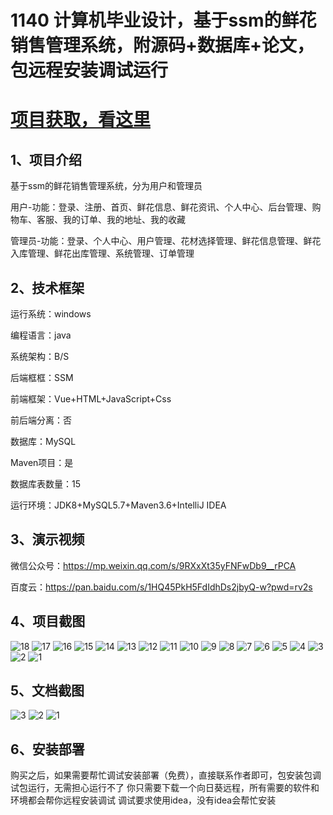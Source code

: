 # 1140 计算机毕业设计，基于ssm的鲜花销售管理系统，附源码+数据库+论文，包远程安装调试运行

# [项目获取，看这里](https://mbd.pub/o/bread/mbd-aJeXl5Zv "项目获取，看这里")

## 1、项目介绍

基于ssm的鲜花销售管理系统，分为用户和管理员

用户-功能：登录、注册、首页、鲜花信息、鲜花资讯、个人中心、后台管理、购物车、客服、我的订单、我的地址、我的收藏

管理员-功能：登录、个人中心、用户管理、花材选择管理、鲜花信息管理、鲜花入库管理、鲜花出库管理、系统管理、订单管理

## 2、技术框架

运行系统：windows

编程语言：java

系统架构：B/S

后端框框：SSM

前端框架：Vue+HTML+JavaScript+Css

前后端分离：否

数据库：MySQL

Maven项目：是

数据库表数量：15

运行环境：JDK8+MySQL5.7+Maven3.6+IntelliJ IDEA

## 3、演示视频

微信公众号：https://mp.weixin.qq.com/s/9RXxXt35yFNFwDb9__rPCA 

百度云：https://pan.baidu.com/s/1HQ45PkH5FdIdhDs2jbyQ-w?pwd=rv2s

## 4、项目截图  

![18](https://javabscode.github.io/picx-images-hosting/1140-计算机毕业设计-基于ssm的鲜花销售管理系统-附源码+数据库+论文-包远程安装调试运行-运行截图/18.webp)
![17](https://javabscode.github.io/picx-images-hosting/1140-计算机毕业设计-基于ssm的鲜花销售管理系统-附源码+数据库+论文-包远程安装调试运行-运行截图/17.webp)
![16](https://javabscode.github.io/picx-images-hosting/1140-计算机毕业设计-基于ssm的鲜花销售管理系统-附源码+数据库+论文-包远程安装调试运行-运行截图/16.webp)
![15](https://javabscode.github.io/picx-images-hosting/1140-计算机毕业设计-基于ssm的鲜花销售管理系统-附源码+数据库+论文-包远程安装调试运行-运行截图/15.webp)
![14](https://javabscode.github.io/picx-images-hosting/1140-计算机毕业设计-基于ssm的鲜花销售管理系统-附源码+数据库+论文-包远程安装调试运行-运行截图/14.webp)
![13](https://javabscode.github.io/picx-images-hosting/1140-计算机毕业设计-基于ssm的鲜花销售管理系统-附源码+数据库+论文-包远程安装调试运行-运行截图/13.webp)
![12](https://javabscode.github.io/picx-images-hosting/1140-计算机毕业设计-基于ssm的鲜花销售管理系统-附源码+数据库+论文-包远程安装调试运行-运行截图/12.webp)
![11](https://javabscode.github.io/picx-images-hosting/1140-计算机毕业设计-基于ssm的鲜花销售管理系统-附源码+数据库+论文-包远程安装调试运行-运行截图/11.webp)
![10](https://javabscode.github.io/picx-images-hosting/1140-计算机毕业设计-基于ssm的鲜花销售管理系统-附源码+数据库+论文-包远程安装调试运行-运行截图/10.webp)
![9](https://javabscode.github.io/picx-images-hosting/1140-计算机毕业设计-基于ssm的鲜花销售管理系统-附源码+数据库+论文-包远程安装调试运行-运行截图/9.webp)
![8](https://javabscode.github.io/picx-images-hosting/1140-计算机毕业设计-基于ssm的鲜花销售管理系统-附源码+数据库+论文-包远程安装调试运行-运行截图/8.webp)
![7](https://javabscode.github.io/picx-images-hosting/1140-计算机毕业设计-基于ssm的鲜花销售管理系统-附源码+数据库+论文-包远程安装调试运行-运行截图/7.webp)
![6](https://javabscode.github.io/picx-images-hosting/1140-计算机毕业设计-基于ssm的鲜花销售管理系统-附源码+数据库+论文-包远程安装调试运行-运行截图/6.webp)
![5](https://javabscode.github.io/picx-images-hosting/1140-计算机毕业设计-基于ssm的鲜花销售管理系统-附源码+数据库+论文-包远程安装调试运行-运行截图/5.webp)
![4](https://javabscode.github.io/picx-images-hosting/1140-计算机毕业设计-基于ssm的鲜花销售管理系统-附源码+数据库+论文-包远程安装调试运行-运行截图/4.webp)
![3](https://javabscode.github.io/picx-images-hosting/1140-计算机毕业设计-基于ssm的鲜花销售管理系统-附源码+数据库+论文-包远程安装调试运行-运行截图/3.webp)
![2](https://javabscode.github.io/picx-images-hosting/1140-计算机毕业设计-基于ssm的鲜花销售管理系统-附源码+数据库+论文-包远程安装调试运行-运行截图/2.webp)
![1](https://javabscode.github.io/picx-images-hosting/1140-计算机毕业设计-基于ssm的鲜花销售管理系统-附源码+数据库+论文-包远程安装调试运行-运行截图/1.webp)

















## 5、文档截图
![3](https://javabscode.github.io/picx-images-hosting/1140-计算机毕业设计-基于ssm的鲜花销售管理系统-附源码+数据库+论文-包远程安装调试运行-文档截图/3.webp)
![2](https://javabscode.github.io/picx-images-hosting/1140-计算机毕业设计-基于ssm的鲜花销售管理系统-附源码+数据库+论文-包远程安装调试运行-文档截图/2.webp)
![1](https://javabscode.github.io/picx-images-hosting/1140-计算机毕业设计-基于ssm的鲜花销售管理系统-附源码+数据库+论文-包远程安装调试运行-文档截图/1.webp)



## 6、安装部署

购买之后，如果需要帮忙调试安装部署（免费），直接联系作者即可，包安装包调试包运行，无需担心运行不了
你只需要下载一个向日葵远程，所有需要的软件和环境都会帮你远程安装调试
调试要求使用idea，没有idea会帮忙安装
